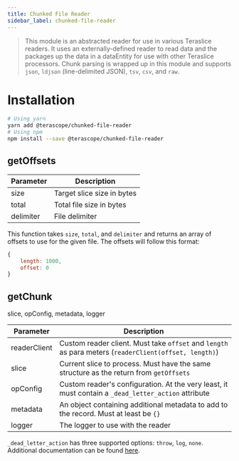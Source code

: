 ```yaml
---
title: Chunked File Reader
sidebar_label: chunked-file-reader
---
```


> This module is an abstracted reader for use in various Teraslice readers. It uses an externally-defined reader to read data and the packages up the data in a dataEntity for use with other Teraslice processors. Chunk parsing is wrapped up in this module and supports `json`, `ldjson`
(line-delimited JSON), `tsv`, `csv`, and `raw`.

# Installation

```bash
# Using yarn
yarn add @terascope/chunked-file-reader
# Using npm
npm install --save @terascope/chunked-file-reader
```

## getOffsets

| Parameter | Description                |
| --------- | -------------------------- |
| size      | Target slice size in bytes |
| total     | Total file size in bytes   |
| delimiter | File delimiter             |

This function takes `size`, `total`, and `delimiter` and returns an array of offsets to use for the
given file. The offsets will follow this format:

```js
{
    length: 1000,
    offset: 0
}
```

## getChunk

slice, opConfig, metadata, logger

| Parameter    | Description                                                                                           |
| ------------ | ----------------------------------------------------------------------------------------------------- |
| readerClient | Custom reader client. Must take `offset` and `length` as para meters (`readerClient(offset, length)`) |
| slice        | Current slice to process. Must have the same structure as the return from `getOffsets`                |
| opConfig     | Custom reader's configuration. At the very least, it must contain a `_dead_letter_action` attribute   |
| metadata     | An object containing additional metadata to add to the record. Must at least be `{}`                  |
| logger       | The logger to use with the reader                                                                     |

`_dead_letter_action` has three supported options: `throw`, `log`, `none`. Additional documentation
can be found [here](https://github.com/terascope/teraslice/blob/master/docs/configuration/ops.md#operation-level-configuration-options).
